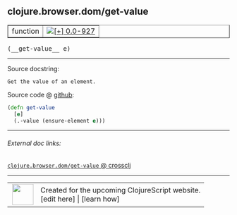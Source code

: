 ## clojure.browser.dom/get-value



 <table border="1">
<tr>
<td>function</td>
<td><a href="https://github.com/cljsinfo/cljs-api-docs/tree/0.0-927"><img valign="middle" alt="[+] 0.0-927" title="Added in 0.0-927" src="https://img.shields.io/badge/+-0.0--927-lightgrey.svg"></a> </td>
</tr>
</table>


 <samp>
(__get-value__ e)<br>
</samp>

---





Source docstring:

```
Get the value of an element.
```


Source code @ [github](https://github.com/clojure/clojurescript/blob/r3115/src/cljs/clojure/browser/dom.cljs#L131-L134):

```clj
(defn get-value
  [e]
  (.-value (ensure-element e)))
```

<!--
Repo - tag - source tree - lines:

 <pre>
clojurescript @ r3115
└── src
    └── cljs
        └── clojure
            └── browser
                └── <ins>[dom.cljs:131-134](https://github.com/clojure/clojurescript/blob/r3115/src/cljs/clojure/browser/dom.cljs#L131-L134)</ins>
</pre>

-->

---



###### External doc links:

[`clojure.browser.dom/get-value` @ crossclj](http://crossclj.info/fun/clojure.browser.dom.cljs/get-value.html)<br>

---

 <table>
<tr><td>
<img valign="middle" align="right" width="48px" src="http://i.imgur.com/Hi20huC.png">
</td><td>
Created for the upcoming ClojureScript website.<br>
[edit here] | [learn how]
</td></tr></table>

[edit here]:https://github.com/cljsinfo/cljs-api-docs/blob/master/cljsdoc/clojure.browser.dom_get-value.cljsdoc
[learn how]:https://github.com/cljsinfo/cljs-api-docs/wiki/cljsdoc-files

<!--

This information was too distracting to show to readers, but I'll leave it
commented here since it is helpful to:

- pretty-print the data used to generate this document
- and show how to retrieve that data



The API data for this symbol:

```clj
{:ns "clojure.browser.dom",
 :name "get-value",
 :signature ["[e]"],
 :history [["+" "0.0-927"]],
 :type "function",
 :full-name-encode "clojure.browser.dom_get-value",
 :source {:code "(defn get-value\n  [e]\n  (.-value (ensure-element e)))",
          :title "Source code",
          :repo "clojurescript",
          :tag "r3115",
          :filename "src/cljs/clojure/browser/dom.cljs",
          :lines [131 134]},
 :full-name "clojure.browser.dom/get-value",
 :docstring "Get the value of an element."}

```

Retrieve the API data for this symbol:

```clj
;; from Clojure REPL
(require '[clojure.edn :as edn])
(-> (slurp "https://raw.githubusercontent.com/cljsinfo/cljs-api-docs/catalog/cljs-api.edn")
    (edn/read-string)
    (get-in [:symbols "clojure.browser.dom/get-value"]))
```

-->
